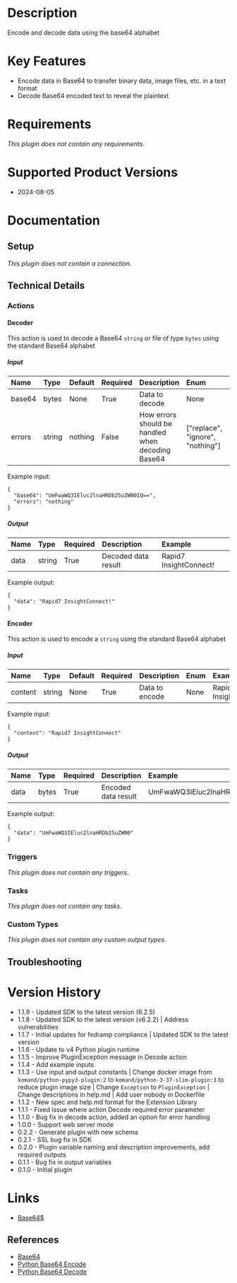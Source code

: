 # Description

Encode and decode data using the base64 alphabet

# Key Features

* Encode data in Base64 to transfer binary data, image files, etc. in a text format
* Decode Base64 encoded text to reveal the plaintext

# Requirements
  
*This plugin does not contain any requirements.*

# Supported Product Versions

* 2024-08-05

# Documentation

## Setup
  
*This plugin does not contain a connection.*

## Technical Details

### Actions


#### Decoder

This action is used to decode a Base64 `string` or file of type `bytes` using the standard Base64 alphabet

##### Input

|Name|Type|Default|Required|Description|Enum|Example|Placeholder|Tooltip|
| :--- | :--- | :--- | :--- | :--- | :--- | :--- | :--- | :--- |
|base64|bytes|None|True|Data to decode|None|UmFwaWQ3IEluc2lnaHRDb25uZWN0IQ==|None|None|
|errors|string|nothing|False|How errors should be handled when decoding Base64|["replace", "ignore", "nothing"]|ignore|None|None|
  
Example input:

```
{
  "base64": "UmFwaWQ3IEluc2lnaHRDb25uZWN0IQ==",
  "errors": "nothing"
}
```

##### Output

|Name|Type|Required|Description|Example|
| :--- | :--- | :--- | :--- | :--- |
|data|string|True|Decoded data result|Rapid7 InsightConnect!|
  
Example output:

```
{
  "data": "Rapid7 InsightConnect!"
}
```

#### Encoder

This action is used to encode a `string` using the standard Base64 alphabet

##### Input

|Name|Type|Default|Required|Description|Enum|Example|Placeholder|Tooltip|
| :--- | :--- | :--- | :--- | :--- | :--- | :--- | :--- | :--- |
|content|string|None|True|Data to encode|None|Rapid7 InsightConnect|None|None|
  
Example input:

```
{
  "content": "Rapid7 InsightConnect"
}
```

##### Output

|Name|Type|Required|Description|Example|
| :--- | :--- | :--- | :--- | :--- |
|data|bytes|True|Encoded data result|UmFwaWQ3IEluc2lnaHRDb25uZWN0|
  
Example output:

```
{
  "data": "UmFwaWQ3IEluc2lnaHRDb25uZWN0"
}
```
### Triggers
  
*This plugin does not contain any triggers.*
### Tasks
  
*This plugin does not contain any tasks.*

### Custom Types
  
*This plugin does not contain any custom output types.*

## Troubleshooting


# Version History

* 1.1.9 - Updated SDK to the latest version (6.2.5)
* 1.1.8 - Updated SDK to the latest version (v6.2.2) | Address vulnerabilities
* 1.1.7 - Initial updates for fedramp compliance | Updated SDK to the latest version
* 1.1.6 - Update to v4 Python plugin runtime
* 1.1.5 - Improve PluginException message in Decode action
* 1.1.4 - Add example inputs
* 1.1.3 - Use input and output constants | Change docker image from `komand/python-pypy3-plugin:2` to `komand/python-3-37-slim-plugin:3` to reduce plugin image size | Change `Exception` to `PluginException` | Change descriptions in help.md | Add user nobody in Dockerfile
* 1.1.2 - New spec and help.md format for the Extension Library
* 1.1.1 - Fixed issue where action Decode required error parameter
* 1.1.0 - Bug fix in decode action, added an option for error handling
* 1.0.0 - Support web server mode
* 0.2.2 - Generate plugin with new schema
* 0.2.1 - SSL bug fix in SDK
* 0.2.0 - Plugin variable naming and description improvements, add required outputs
* 0.1.1 - Bug fix in output variables
* 0.1.0 - Initial plugin

# Links

* [Base64$](https://en.wikipedia.org/wiki/Base64)

## References

* [Base64](https://en.wikipedia.org/wiki/Base64)
* [Python Base64 Encode](https://docs.python.org/2/library/base64.html#base64.standard_b64encode)
* [Python Base64 Decode](https://docs.python.org/2/library/base64.html#base64.standard_b64decode)